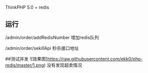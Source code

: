ThinkPHP 5.0 + redis
## 运行
/admin/order/addRedisNumber 增加redis队列

/admin/order/sekillApi 秒杀接口地址

##测试并发
![效果图]https://raw.githubusercontent.com/ekk0/php-redis/master/1.png)
没有发现超卖情况



